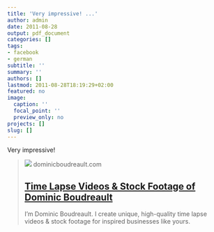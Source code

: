 ```yaml
---
title: 'Very impressive! ...'
author: admin
date: 2011-08-28
output: pdf_document
categories: []
tags:
- facebook
- german
subtitle: ''
summary: ''
authors: []
lastmod: 2011-08-28T18:19:29+02:00
featured: no
image:
  caption: ''
  focal_point: ''
  preview_only: no
projects: []
slug: []
---
```

Very impressive!
> [![](http://static1.squarespace.com/static/54b4533ae4b06e4171636276/t/5858047f2994ca87d4a8eaee/1482163330286/dominic_logo_web_02.png?format=1500w)](http://www.dominicboudreault.com/)
> dominicboudreault.com
> ## [Time Lapse Videos & Stock Footage of Dominic Boudreault](http://www.dominicboudreault.com/)
>
>I’m Dominic Boudreault. I create unique, high-quality time lapse videos & stock footage for inspired businesses like yours.


